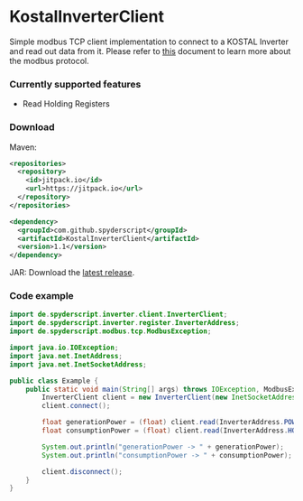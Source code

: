 # KostalInverterClient
Simple modbus TCP client implementation to connect to a KOSTAL Inverter and read out data from it.
Please refer to [this](https://www.photovoltaikforum.com/core/attachment/81082-ba-kostal-interface-modbus-tcp-sunspec-pdf) document to learn more about the modbus protocol.

### Currently supported features

- Read Holding Registers

### Download
Maven:
```xml
<repositories>
  <repository>
    <id>jitpack.io</id>
    <url>https://jitpack.io</url>
  </repository>
</repositories>

<dependency>
  <groupId>com.github.spyderscript</groupId>
  <artifactId>KostalInverterClient</artifactId>
  <version>1.1</version>
</dependency>
```
JAR:
Download the [latest release](https://github.com/SpyderScript/KostalInverterClient/releases/latest).


### Code example
```java
import de.spyderscript.inverter.client.InverterClient;
import de.spyderscript.inverter.register.InverterAddress;
import de.spyderscript.modbus.tcp.ModbusException;

import java.io.IOException;
import java.net.InetAddress;
import java.net.InetSocketAddress;

public class Example {
    public static void main(String[] args) throws IOException, ModbusException {
        InverterClient client = new InverterClient(new InetSocketAddress(InetAddress.getByName("[IP-Address]"), 1502), (byte) 71);
        client.connect();

        float generationPower = (float) client.read(InverterAddress.POWER_DC1).getData() + (float) client.read(InverterAddress.POWER_DC2).getData();
        float consumptionPower = (float) client.read(InverterAddress.HOME_OWN_CONSUMPTION_FROM_PV).getData() + (float) client.read(InverterAddress.HOME_OWN_CONSUMPTION_FROM_GRID).getData() + (float) client.read(InverterAddress.HOME_OWN_CONSUMPTION_FROM_BATTERY).getData();

        System.out.println("generationPower -> " + generationPower);
        System.out.println("consumptionPower -> " + consumptionPower);

        client.disconnect();
    }
}
```
